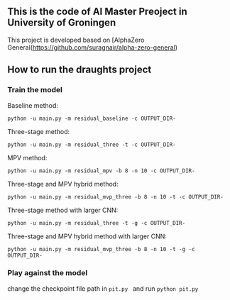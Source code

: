 ## This is the code of AI Master Preoject in University of Groningen
This project is developed based on [AlphaZero General(https://github.com/suragnair/alpha-zero-general)
## How to run the draughts project

### Train the model
Baseline method:

`python -u main.py -m residual_baseline -c OUTPUT_DIR-`

Three-stage method:

`python -u main.py -m residual_three -t -c OUTPUT_DIR-`

MPV method:

`python -u main.py -m residual_mpv -b 8 -n 10 -c OUTPUT_DIR-`

Three-stage and MPV hybrid method:

`python -u main.py -m residual_mvp_three -b 8 -n 10 -t -c OUTPUT_DIR-`

Three-stage method with larger CNN:

`python -u main.py -m residual_three -t -g -c OUTPUT_DIR-`

Three-stage and MPV hybrid method with larger CNN:

`python -u main.py -m residual_mvp_three -b 8 -n 10 -t -g -c OUTPUT_DIR-`

### Play against the model

change the checkpoint file path in `pit.py ` and run `python pit.py`

